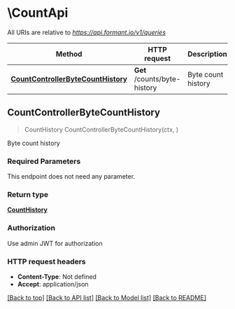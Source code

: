 # \CountApi

All URIs are relative to *https://api.formant.io/v1/queries*

Method | HTTP request | Description
------------- | ------------- | -------------
[**CountControllerByteCountHistory**](CountApi.md#CountControllerByteCountHistory) | **Get** /counts/byte-history | Byte count history



## CountControllerByteCountHistory

> CountHistory CountControllerByteCountHistory(ctx, )

Byte count history

### Required Parameters

This endpoint does not need any parameter.

### Return type

[**CountHistory**](CountHistory.md)

### Authorization

Use admin JWT for authorization

### HTTP request headers

- **Content-Type**: Not defined
- **Accept**: application/json

[[Back to top]](#) [[Back to API list]](../README.md#documentation-for-api-endpoints)
[[Back to Model list]](../README.md#documentation-for-models)
[[Back to README]](../README.md)

